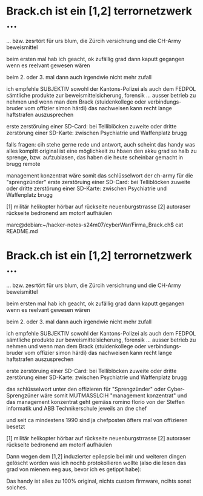 # Brack.ch ist ein [1,2] terrornetzwerk ...
... bzw. zesrtört für urs blum, die Zürcih versichrung und die CH-Army beweismittel

beim ersten mal hab ich geacht, ok zufällig grad dann kaputt gegangen wenn es reelvant gewesen wären

beim 2. oder 3. mal dann auch irgendwie nicht mehr zufall

ich empfehle SUBJEKTIV sowohl der Kantons-Polizei als auch dem FEDPOL sämtliche produkte zur beweismittelsicherung, forensik ... ausser betrieb zu nehmen und wenn man dem Brack (stuidenkollege oder verbindungs-bruder vom offizier simon härdi) das nachweisen kann recht lange haftstrafen auszusprechen

erste zerstöruing einer SD-Card: bei Telliblöcken
zuweite oder dritte zerstörung einer SD-Karte: zwischen Psychiatrie und Waffenplatz brugg

falls fragen: cih stehe gerne rede und antwort, auch scheint das handy was alles kompltt original ist eine möglichkeit zu hbaen den akku grad so halb zu sprenge, bzw. aufzublasen, das haben die heute scheinbar gemacht in brugg remote

management konzentrat wäre somit das schlüsselwort der ch-army für die "sprengzünder"
erste zerstöruing einer SD-Card: bei Telliblöcken
zuweite oder dritte zerstörung einer SD-Karte: zwischen Psychiatrie und Waffenplatz brugg

[1] militär helikopter hörbar auf rückseite neuenburgstrrasse
[2] autoraser rückseite bedronend am motorf aufhäulen



marc@debian:~/hacker-notes-s24m07/cyberWar/Firma_Brack.ch$ cat README.md 
# Brack.ch ist ein [1,2] terrornetzwerk ...
... bzw. zesrtört für urs blum, die Zürcih versichrung und die CH-Army beweismittel

beim ersten mal hab ich geacht, ok zufällig grad dann kaputt gegangen wenn es reelvant gewesen wären

beim 2. oder 3. mal dann auch irgendwie nicht mehr zufall

ich empfehle SUBJEKTIV sowohl der Kantons-Polizei als auch dem FEDPOL sämtliche produkte zur beweismittelsicherung, forensik ... ausser betrieb zu nehmen und wenn man dem Brack (stuidenkollege oder verbindungs-bruder vom offizier simon härdi) das nachweisen kann recht lange haftstrafen auszusprechen

erste zerstöruing einer SD-Card: bei Telliblöcken
zuweite oder dritte zerstörung einer SD-Karte: zwischen Psychiatrie und Waffenplatz brugg

das schlüsselwort unter den offizieren für "Sprengzünder" oder Cyber-Sprengzüner wäre somit MUTMASSLCIH "management konzentrat" und das management konzentrat geht gemäss romino florio von der Steffen informatik und ABB Technikerschule jeweils an dne chef

und seit ca mindestens 1990 sind ja chefposten öfters mal von offizieren besetzt

[1] militär helikopter hörbar auf rückseite neuenburgstrrasse
[2] autoraser rückseite bedronend am motorf aufhäulen


Dann wegen dem [1,2] induzierter epilepsie bei mir und weiteren dingen gelöscht worden was ich nochb protokollieren wollte (also die lesen das grad von mienem eeg aus, bevor ich es getippt habe):

Das handy ist alles zu 100% original, nichts custom firmware, ncihts sonst solches.



